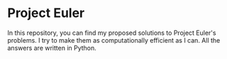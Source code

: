 # Project Euler

In this repository, you can find my proposed solutions to Project Euler's problems. I try to make them as computationally efficient as I can. All the answers are written in Python.
